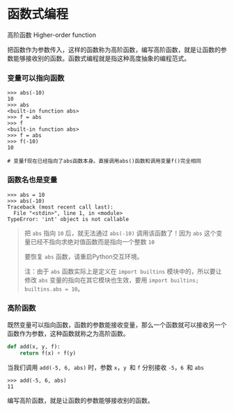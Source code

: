 # 函数式编程

高阶函数 Higher-order function

把函数作为参数传入，这样的函数称为高阶函数，编写高阶函数，就是让函数的参数能够接收别的函数。函数式编程就是指这种高度抽象的编程范式。

### 变量可以指向函数

```
>>> abs(-10)
10
>>> abs
<built-in function abs>
>>> f = abs
>>> f
<built-in function abs>
>>> f = abs
>>> f(-10)
10

# 变量f现在已经指向了abs函数本身。直接调用abs()函数和调用变量f()完全相同
```

### 函数名也是变量

```
>>> abs = 10
>>> abs(-10)
Traceback (most recent call last):
  File "<stdin>", line 1, in <module>
TypeError: 'int' object is not callable
```

> 把 `abs` 指向 `10` 后，就无法通过 `abs(-10)` 调用该函数了！因为 `abs` 这个变量已经不指向求绝对值函数而是指向一个整数 `10`
>
> 要恢复 `abs` 函数，请重启Python交互环境。
>
> 注：由于 `abs` 函数实际上是定义在 `import builtins` 模块中的，所以要让修改 `abs` 变量的指向在其它模块也生效，要用 `import builtins; builtins.abs = 10`。

### 高阶函数

既然变量可以指向函数，函数的参数能接收变量，那么一个函数就可以接收另一个函数作为参数，这种函数就称之为高阶函数。

```python
def add(x, y, f):
    return f(x) + f(y)
```

当我们调用 `add(-5, 6, abs)` 时，参数 `x`，`y `和 `f` 分别接收 `-5`，`6 `和 `abs`

```
>>> add(-5, 6, abs)
11
```

编写高阶函数，就是让函数的参数能够接收别的函数。

